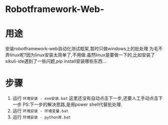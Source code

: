 # Robotframework-Web-
# 用途
安装robotframework-web自动化测试框架,暂时只做windows上的批处理
为毛不弄linux呢?因为linux安装太简单了,不用做.虽然linux是要做一下的,比如安装了sikuli-ide遇到了一些问题,pip install安装哪些东西...
# 步骤
1. 运行 `环境安装 - exe安装.bat`
这里还没有自动点击下一步,还要人工手动点击下一步
PS:下一步的解决思路,是用power shell代替批处理.
2. 运行 `环境安装 - 环境变量.bat`
3. 运行 `环境安装 - python库.bat`
